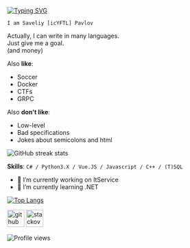 [![Typing SVG](https://readme-typing-svg.herokuapp.com?color=%2336BCF7&lines=Hardcode,%20suffering%20and%20.NET)](https://git.io/typing-svg)

`I am Saveliy [icYFTL] Pavlov`  

Actually, I can write in many languages.  
Just give me a goal.  
(and money)  

Also **like**:  
* Soccer
* Docker
* CTFs
* GRPC

Also **don't like**:
* Low-level
* Bad specifications
* Jokes about semicolons and html   

![GitHub streak stats](https://github-readme-streak-stats.herokuapp.com/?user=icYFTL)  

**Skills**: `C# / Python3.X / Vue.JS / Javascript / C++ / (T)SQL`

- 🔭 I’m currently working on ItService 
- 🌱 I’m currently learning .NET 


[![Top Langs](https://github-readme-stats.vercel.app/api/top-langs/?username=icYFTL)](https://github.com/anuraghazra/github-readme-stats)

[<img src='https://cdn.jsdelivr.net/npm/simple-icons@3.0.1/icons/github.svg' alt='github' height='40'>](https://github.com/icYFTL)  [<img src='https://cdn.jsdelivr.net/npm/simple-icons@3.0.1/icons/stackoverflow.svg' alt='stackoverflow' height='40'>](https://stackoverflow.com/users/9185894/icyftl)  

![Profile views](https://gpvc.arturio.dev/icYFTL)  
